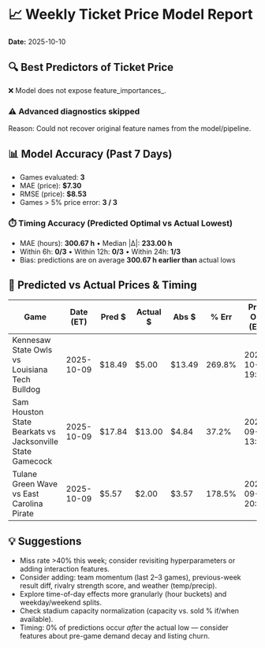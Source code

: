 # 📈 Weekly Ticket Price Model Report
**Date:** 2025-10-10

## 🔍 Best Predictors of Ticket Price

❌ Model does not expose feature_importances_.

### ⚠️ Advanced diagnostics skipped
Reason: Could not recover original feature names from the model/pipeline.

## 📊 Model Accuracy (Past 7 Days)

- Games evaluated: **3**
- MAE (price): **$7.30**
- RMSE (price): **$8.53**
- Games > 5% price error: **3 / 3**

### ⏱️ Timing Accuracy (Predicted Optimal vs Actual Lowest)
- MAE (hours): **300.67 h**  •  Median |Δ|: **233.00 h**
- Within 6h: **0/3**  •  Within 12h: **0/3**  •  Within 24h: **1/3**
- Bias: predictions are on average **300.67 h earlier than** actual lows

## 🎯 Predicted vs Actual Prices & Timing

| Game | Date (ET) | Pred $ | Actual $ | Abs $ | % Err | Pred Opt (ET) | Actual Low (ET) | Abs Δ (h) |
|------|--------------------|--------|----------|-------|-------|----------------------|-------------------------|-----------|
| Kennesaw State Owls vs Louisiana Tech Bulldog | 2025-10-09 | $18.49 | $5.00 | $13.49 | 269.8% | 2025-10-08 19:00 | 2025-10-09 18:00 | 23.00 |
| Sam Houston State Bearkats vs Jacksonville State Gamecock | 2025-10-09 | $17.84 | $13.00 | $4.84 | 37.2% | 2025-09-14 13:00 | 2025-09-24 06:00 | 233.00 |
| Tulane Green Wave vs East Carolina Pirate | 2025-10-09 | $5.57 | $2.00 | $3.57 | 178.5% | 2025-09-09 20:00 | 2025-10-06 18:00 | 646.00 |

## 💡 Suggestions
- Miss rate >40% this week; consider revisiting hyperparameters or adding interaction features.
- Consider adding: team momentum (last 2–3 games), previous-week result diff, rivalry strength score, and weather (temp/precip).
- Explore time-of-day effects more granularly (hour buckets) and weekday/weekend splits.
- Check stadium capacity normalization (capacity vs. sold % if/when available).
- Timing: 0% of predictions occur *after* the actual low — consider features about pre-game demand decay and listing churn.